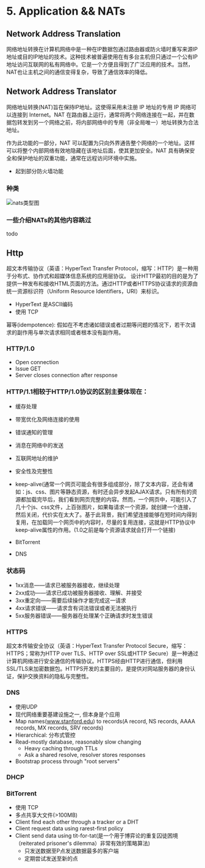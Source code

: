 # 5. Application && NATs

## Network Address Translation

网络地址转换在计算机网络中是一种在IP数据包通过路由器或防火墙时重写来源IP地址或目的IP地址的技术。这种技术被普遍使用在有多台主机但只通过一个公有IP地址访问互联网的私有网络中。它是一个方便且得到了广泛应用的技术。当然，NAT也让主机之间的通信变得复杂，导致了通信效率的降低。

## Network Address Translator

网络地址转换(NAT)旨在保持IP地址。这使得采用未注册 IP 地址的专用 IP 网络可以连接到 Internet。NAT 在路由器上运行，通常将两个网络连接在一起，并在数据包转发到另一个网络之前，将内部网络中的专用（非全局唯一）地址转换为合法地址。

作为此功能的一部分，NAT 可以配置为只向外界通告整个网络的一个地址。这样可以将整个内部网络有效地隐藏在该地址后面，使其更加安全。NAT 具有确保安全和保护地址的双重功能，通常在远程访问环境中实施。

- 起到部分防火墙功能

### 种类

![nats类型图]("~@assets/80/nat_type.png")

### 一些介绍NATs的其他内容跳过

todo

## Http

超文本传输协议（英语：HyperText Transfer Protocol，缩写：HTTP）是一种用于分布式、协作式和超媒体信息系统的应用层协议。 设计HTTP最初的目的是为了提供一种发布和接收HTML页面的方法。通过HTTP或者HTTPS协议请求的资源由统一资源标识符（Uniform Resource Identifiers，URI）来标识。

- HyperText 是ASCII编码
- 使用 TCP

幂等(idempotence): 假如在不考虑诸如错误或者过期等问题的情况下，若干次请求的副作用与单次请求相同或者根本没有副作用。

### HTTP/1.0
- Open connection
- Issue GET
- Server closes connection after response

### HTTP/1.1相较于HTTP/1.0协议的区别主要体现在：

- 缓存处理
- 带宽优化及网络连接的使用
- 错误通知的管理
- 消息在网络中的发送
- 互联网地址的维护
- 安全性及完整性

- keep-alive(通常一个网页可能会有很多组成部分，除了文本内容，还会有诸如：js、css、图片等静态资源，有时还会异步发起AJAX请求。只有所有的资源都加载完毕后，我们看到网页完整的内容。然而，一个网页中，可能引入了几十个js、css文件，上百张图片，如果每请求一个资源，就创建一个连接，然后关闭，代价实在太大了。基于此背景，我们希望连接能够在短时间内得到复用，在加载同一个网页中的内容时，尽量的复用连接，这就是HTTP协议中keep-alive属性的作用。(1.0之前是每个资源请求就会打开一个链接)
- BitTorrent
- DNS

### 状态码
- 1xx消息——请求已被服务器接收，继续处理
- 2xx成功——请求已成功被服务器接收、理解、并接受
- 3xx重定向——需要后续操作才能完成这一请求
- 4xx请求错误——请求含有词法错误或者无法被执行
- 5xx服务器错误——服务器在处理某个正确请求时发生错误

### HTTPS
超文本传输安全协议（英语：HyperText Transfer Protocol Secure，缩写：HTTPS；常称为HTTP over TLS、HTTP over SSL或HTTP Secure）是一种通过计算机网络进行安全通信的传输协议。HTTPS经由HTTP进行通信，但利用SSL/TLS来加密数据包。HTTPS开发的主要目的，是提供对网站服务器的身份认证，保护交换资料的隐私与完整性。

### DNS
- 使用UDP
- 现代网络重要基建设施之一, 但本身是个应用
- Map names(www.stanford.edu) to records(A record, NS records, AAAA records, MX records, SRV records)
- Hierarchical: 分布式管控
- Read-mostly database, reasonably slow changing
  - Heavy caching through TTLs
  - Ask a shared resolve, resolver stores responses
- Bootstrap process through "root servers"

### DHCP

### BitTorrent
- 使用 TCP
- 多点共享大文件(>100MB)
- Client find each other through a tracker or a DHT
- Client request data using rarest-first policy
- Client send data using tit-for-tat(是一个用于博弈论的重复囚徒困境（reiterated prisoner's dilemma）非常有效的策略算法)
  - 只发送数据至P点发送数据最多的客户端
  - 定期尝试发送至新的点